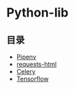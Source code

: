 # Python-lib

## 目录

- [Pipenv](Pipenv.md)
- [requests-html](requests-html)
- [Celery](Celery.md)
- [Tensorflow](Tensorflow.md)